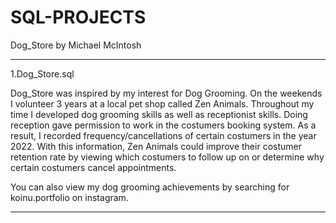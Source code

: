 # SQL-PROJECTS
Dog_Store by Michael McIntosh 
**********************************************
1.Dog_Store.sql

Dog_Store was inspired by my interest for Dog Grooming. On the weekends I volunteer 3 years at a local pet shop called Zen Animals. Throughout my time I developed dog grooming skills as well as receptionist skills. Doing reception gave permission to work in the costumers booking system. As a result, I recorded frequency/cancellations of certain costumers in the year 2022. With this information, Zen Animals could improve their costumer retention rate by viewing which costumers to follow up on or determine why certain costumers cancel appointments.

You can also view my dog grooming achievements by searching for koinu.portfolio on instagram.
*********************************************
